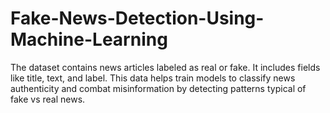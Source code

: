# Fake-News-Detection-Using-Machine-Learning
The dataset contains news articles labeled as real or fake. It includes fields like title, text, and label. This data helps train models to classify news authenticity and combat misinformation by detecting patterns typical of fake vs real news.
